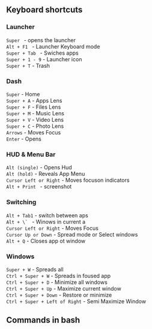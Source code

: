 
## Keyboard shortcuts

### Launcher  
```Super ```        - opens the launcher  
```Alt + F1 ```     - Launcher Keyboard mode  
```Super + Tab ```  - Swiches apps  
```Super + 1 - 9``` - Launcher icon  
```Super + T```     - Trash  

### Dash  
```Super```     - Home   
```Super + A``` - Apps Lens  
```Super + F``` - Files Lens  
```Super + M``` - Music Lens   
```Super + V``` - Video Lens   
```Super + C``` - Photo Lens    
```Arrows```    - Moves Focus       
``` Enter ```  - Opens        

### HUD & Menu Bar  
```Alt (single)``` - Opens Hud  
```Alt (hold)``` - Reveals App Menu  
```Cursor Left or Right``` - Moves focuson indicators  
```Alt + Print ``` - screenshot  

### Switching  
```Alt + Tab1``` - switch between aps     
```Alt + \` ``` - Winows in current a    
```Cursor Left or Right``` - Moves Focus   
```Cursor Up or Down``` - Spread mode or Select windows  
```Alt + Q``` - Closes app ot window   

### Windows   
```Super + W``` - Spreads all       
```Ctrl + Super + W``` - Spreads in foused app       
```Ctrl + Super + D``` - Minimize all windows       
```Ctrl + Super + Up``` - Maximize current window       
```Ctrl + Super + Down``` - Restore or minimize     
``` Ctrl + Super + Left of Right ``` - Semi Maximize Window       

## Commands in bash  
```bash  

```
